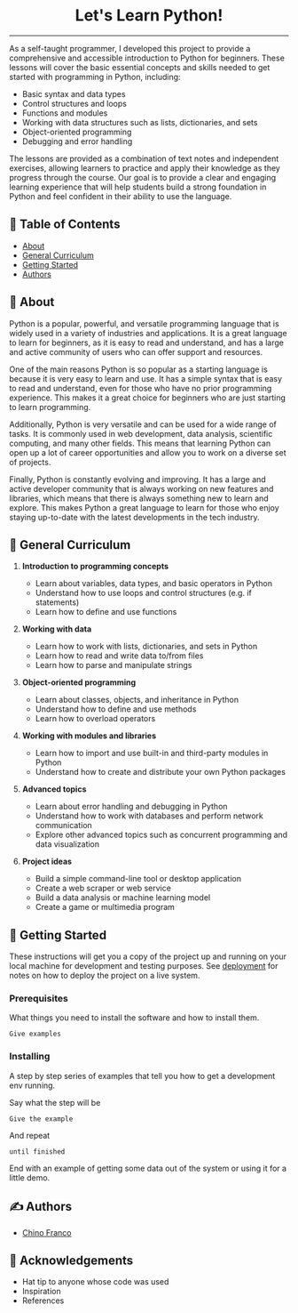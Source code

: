 <h1 align="center">Let's Learn Python!</h1>

---

<p>
As a self-taught programmer, I developed this project to provide a comprehensive and accessible introduction to Python for beginners. These lessons will cover the basic essential concepts and skills needed to get started with programming in Python, including:

* Basic syntax and data types
* Control structures and loops
* Functions and modules
* Working with data structures such as lists, dictionaries, and sets
* Object-oriented programming
* Debugging and error handling

The lessons are provided as a combination of text notes and independent exercises, allowing learners to practice and apply their knowledge as they progress through the course. Our goal is to provide a clear and engaging learning experience that will help students build a strong foundation in Python and feel confident in their ability to use the language.
<br> 
</p>

## 📝 Table of Contents

- [About](#about)
- [General Curriculum](#curriculum)
- [Getting Started](#getting_started)
- [Authors](#authors)

## 🧐 About <a name = "about"></a>

Python is a popular, powerful, and versatile programming language that is widely used in a variety of industries and applications. It is a great language to learn for beginners, as it is easy to read and understand, and has a large and active community of users who can offer support and resources.

One of the main reasons Python is so popular as a starting language is because it is very easy to learn and use. It has a simple syntax that is easy to read and understand, even for those who have no prior programming experience. This makes it a great choice for beginners who are just starting to learn programming.

Additionally, Python is very versatile and can be used for a wide range of tasks. It is commonly used in web development, data analysis, scientific computing, and many other fields. This means that learning Python can open up a lot of career opportunities and allow you to work on a diverse set of projects.

Finally, Python is constantly evolving and improving. It has a large and active developer community that is always working on new features and libraries, which means that there is always something new to learn and explore. This makes Python a great language to learn for those who enjoy staying up-to-date with the latest developments in the tech industry.

## 💭 General Curriculum <a name = "curriculum"></a>

1. **Introduction to programming concepts**
    * Learn about variables, data types, and basic operators in Python
    * Understand how to use loops and control structures (e.g. if statements)
    * Learn how to define and use functions

2. **Working with data**
    * Learn how to work with lists, dictionaries, and sets in Python
    * Learn how to read and write data to/from files
    * Learn how to parse and manipulate strings

3. **Object-oriented programming**
    * Learn about classes, objects, and inheritance in Python
    * Understand how to define and use methods
    * Learn how to overload operators

4. **Working with modules and libraries**
    * Learn how to import and use built-in and third-party modules in Python
    * Understand how to create and distribute your own Python packages

5. **Advanced topics**
    * Learn about error handling and debugging in Python
    * Understand how to work with databases and perform network communication
    * Explore other advanced topics such as concurrent programming and data visualization

6. **Project ideas**
    * Build a simple command-line tool or desktop application
    * Create a web scraper or web service
    * Build a data analysis or machine learning model
    * Create a game or multimedia program

## 🏁 Getting Started <a name = "getting_started"></a>

These instructions will get you a copy of the project up and running on your local machine for development and testing purposes. See [deployment](#deployment) for notes on how to deploy the project on a live system.

### Prerequisites

What things you need to install the software and how to install them.

```
Give examples
```

### Installing

A step by step series of examples that tell you how to get a development env running.

Say what the step will be

```
Give the example
```

And repeat

```
until finished
```

End with an example of getting some data out of the system or using it for a little demo.

## ✍️ Authors <a name = "authors"></a>

- [Chino Franco](https://github.com/jgfranco17)

## 🎉 Acknowledgements <a name = "acknowledgement"></a>

- Hat tip to anyone whose code was used
- Inspiration
- References
